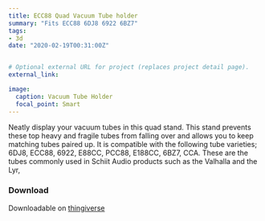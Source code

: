 ```yaml
---
title: ECC88 Quad Vacuum Tube holder
summary: "Fits ECC88 6DJ8 6922 6BZ7"		 
tags:
- 3d
date: "2020-02-19T00:31:00Z"


# Optional external URL for project (replaces project detail page).
external_link: 

image:
  caption: Vacuum Tube Holder
  focal_point: Smart
---
```


Neatly display your vacuum tubes in this quad stand. This stand prevents these top heavy and fragile tubes from falling over and allows you to keep matching tubes paired up. It is compatible with the following tube varieties; 6DJ8, ECC88, 6922, E88CC, PCC88, E188CC, 6BZ7, CCA. These are the tubes commonly used in Schiit Audio products such as the Valhalla and the Lyr,


### Download 

Downloadable on [thingiverse](https://www.thingiverse.com/thing:1731044)



